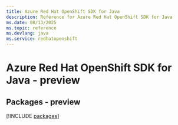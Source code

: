```yaml
---
title: Azure Red Hat OpenShift SDK for Java
description: Reference for Azure Red Hat OpenShift SDK for Java
ms.date: 08/13/2025
ms.topic: reference
ms.devlang: java
ms.service: redhatopenshift
---
```

# Azure Red Hat OpenShift SDK for Java - preview
## Packages - preview
[!INCLUDE [packages](red-hat-openshift-index.md)]